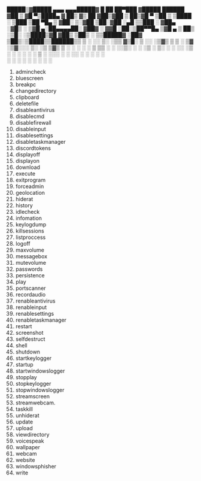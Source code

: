   █████▒▓█████ ▄▄▄     ▄▄▄█████▓ █    ██  ██▀███  ▓█████   ██████ 
▓██   ▒ ▓█   ▀▒████▄   ▓  ██▒ ▓▒ ██  ▓██▒▓██ ▒ ██▒▓█   ▀ ▒██    ▒ 
▒████ ░ ▒███  ▒██  ▀█▄ ▒ ▓██░ ▒░▓██  ▒██░▓██ ░▄█ ▒▒███   ░ ▓██▄   
░▓█▒  ░ ▒▓█  ▄░██▄▄▄▄██░ ▓██▓ ░ ▓▓█  ░██░▒██▀▀█▄  ▒▓█  ▄   ▒   ██▒
░▒█░    ░▒████▒▓█   ▓██▒ ▒██▒ ░ ▒▒█████▓ ░██▓ ▒██▒░▒████▒▒██████▒▒
 ▒ ░    ░░ ▒░ ░▒▒   ▓▒█░ ▒ ░░   ░▒▓▒ ▒ ▒ ░ ▒▓ ░▒▓░░░ ▒░ ░▒ ▒▓▒ ▒ ░
 ░       ░ ░  ░ ▒   ▒▒ ░   ░    ░░▒░ ░ ░   ░▒ ░ ▒░ ░ ░  ░░ ░▒  ░ ░
 ░ ░       ░    ░   ▒    ░       ░░░ ░ ░   ░░   ░    ░   ░  ░  ░  
           ░  ░     ░  ░           ░        ░        ░  ░      ░  
                                                                  
1. admincheck
2. bluescreen
3. breakpc
4. changedirectory
5. clipboard
6. deletefile
7. disableantivirus
8. disablecmd
9. disablefirewall
10. disableinput
11. disablesettings
12. disabletaskmanager
13. discordtokens
14. displayoff
15. displayon
16. download
17. execute
18. exitprogram
19. forceadmin
20. geolocation
21. hiderat
22. history
23. idlecheck
34. infomation
35. keylogdump
36. killsessions
37. listproccess
38. logoff
39. maxvolume
40. messagebox
41. mutevolume
42. passwords
43. persistence
44. play
45. portscanner
46. recordaudio
47. renableantivirus
48. renableinput
49. renablesettings
50. renabletaskmanager
51. restart
52. screenshot
53. selfdestruct
54. shell
55. shutdown
56. startkeylogger
57. startup
58. startwindowslogger
59. stopplay
60. stopkeylogger
61. stopwindowslogger
62. streamscreen
63. streamwebcam.
64. taskkill
65. unhiderat
66. update
67. upload
68. viewdirectory
69. voicespeak
70. wallpaper
71. webcam
72. website
73. windowsphisher
74. write
